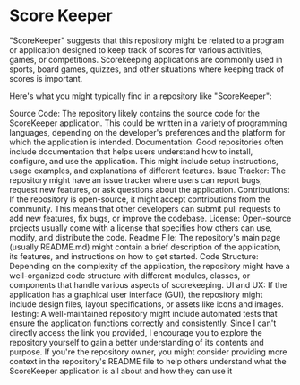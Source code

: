 # Score Keeper 

"ScoreKeeper" suggests that this repository might be related to a program or application designed to keep track of scores for various activities, games, or competitions. Scorekeeping applications are commonly used in sports, board games, quizzes, and other situations where keeping track of scores is important.

Here's what you might typically find in a repository like "ScoreKeeper":

Source Code: The repository likely contains the source code for the ScoreKeeper application. This could be written in a variety of programming languages, depending on the developer's preferences and the platform for which the application is intended.
Documentation: Good repositories often include documentation that helps users understand how to install, configure, and use the application. This might include setup instructions, usage examples, and explanations of different features.
Issue Tracker: The repository might have an issue tracker where users can report bugs, request new features, or ask questions about the application.
Contributions: If the repository is open-source, it might accept contributions from the community. This means that other developers can submit pull requests to add new features, fix bugs, or improve the codebase.
License: Open-source projects usually come with a license that specifies how others can use, modify, and distribute the code.
Readme File: The repository's main page (usually README.md) might contain a brief description of the application, its features, and instructions on how to get started.
Code Structure: Depending on the complexity of the application, the repository might have a well-organized code structure with different modules, classes, or components that handle various aspects of scorekeeping.
UI and UX: If the application has a graphical user interface (GUI), the repository might include design files, layout specifications, or assets like icons and images.
Testing: A well-maintained repository might include automated tests that ensure the application functions correctly and consistently.
Since I can't directly access the link you provided, I encourage you to explore the repository yourself to gain a better understanding of its contents and purpose. If you're the repository owner, you might consider providing more context in the repository's README file to help others understand what the ScoreKeeper application is all about and how they can use it
